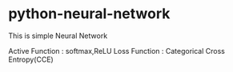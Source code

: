 # python-neural-network

This is simple Neural Network

Active Function : softmax,ReLU
Loss Function : Categorical Cross Entropy(CCE)
